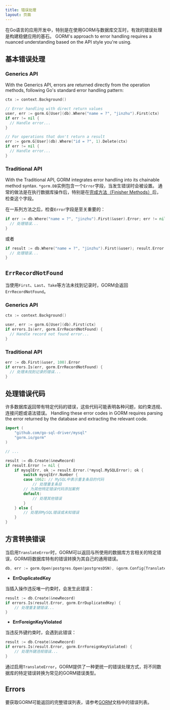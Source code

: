 ```yaml
---
title: 错误处理
layout: 页面
---
```


在Go语言的应用开发中，特别是在使用GORM与数据库交互时，有效的错误处理是构建稳健应用的基石。 GORM's approach to error handling requires a nuanced understanding based on the API style you're using.

## 基本错误处理

### Generics API

With the Generics API, errors are returned directly from the operation methods, following Go's standard error handling pattern:

```go
ctx := context.Background()

// Error handling with direct return values
user, err := gorm.G[User](db).Where("name = ?", "jinzhu").First(ctx)
if err != nil {
  // Handle error...
}

// For operations that don't return a result
err := gorm.G[User](db).Where("id = ?", 1).Delete(ctx)
if err != nil {
  // Handle error...
}
```

### Traditional API

With the Traditional API, GORM integrates error handling into its chainable method syntax. `*gorm.DB`实例包含一个`Error`字段，当发生错误时会被设置。 通常的做法是在执行数据库操作后，特别是在[完成方法（Finisher Methods）](method_chaining.html#finisher_method)后，检查这个字段。

在一系列方法之后，检查`Error`字段是至关重要的：

```go
if err := db.Where("name = ?", "jinzhu").First(&user).Error; err != nil {
  // 处理错误...
}
```

或者

```go
if result := db.Where("name = ?", "jinzhu").First(&user); result.Error != nil {
  // 处理错误...
}
```

## `ErrRecordNotFound`

当使用`First`、`Last`、`Take`等方法未找到记录时，GORM会返回`ErrRecordNotFound`。

### Generics API

```go
ctx := context.Background()

user, err := gorm.G[User](db).First(ctx)
if errors.Is(err, gorm.ErrRecordNotFound) {
  // Handle record not found error...
}
```

### Traditional API

```go
err := db.First(&user, 100).Error
if errors.Is(err, gorm.ErrRecordNotFound) {
  // 处理未找到记录的错误...
}
```

## 处理错误代码

许多数据库返回带有特定代码的错误，这些代码可能表明各种问题，如约束违规、连接问题或语法错误。 Handling these error codes in GORM requires parsing the error returned by the database and extracting the relevant code.


```go
import (
    "github.com/go-sql-driver/mysql"
    "gorm.io/gorm"
)

// ...

result := db.Create(&newRecord)
if result.Error != nil {
    if mysqlErr, ok := result.Error.(*mysql.MySQLError); ok {
        switch mysqlErr.Number {
        case 1062: // MySQL中表示重复条目的代码
            // 处理重复条目
        // 为其他特定错误代码添加案例
        default:
            // 处理其他错误
        }
    } else {
        // 处理非MySQL错误或未知错误
    }
}
```

## 方言转换错误

当启用`TranslateError`时，GORM可以返回与所使用的数据库方言相关的特定错误，GORM将数据库特有的错误转换为其自己的通用错误。

```go
db, err := gorm.Open(postgres.Open(postgresDSN), &gorm.Config{TranslateError: true})
```

- **ErrDuplicatedKey**

当插入操作违反唯一约束时，会发生此错误：

```go
result := db.Create(&newRecord)
if errors.Is(result.Error, gorm.ErrDuplicatedKey) {
    // 处理重复键错误...
}
```

- **ErrForeignKeyViolated**

当违反外键约束时，会遇到此错误：

```go
result := db.Create(&newRecord)
if errors.Is(result.Error, gorm.ErrForeignKeyViolated) {
    // 处理外键违规错误...
}
```

通过启用`TranslateError`，GORM提供了一种更统一的错误处理方式，将不同数据库的特定错误转换为常见的GORM错误类型。

## Errors

要获取GORM可能返回的完整错误列表，请参考[GORM](https://github.com/go-gorm/gorm/blob/master/errors.go)文档中的错误列表。

